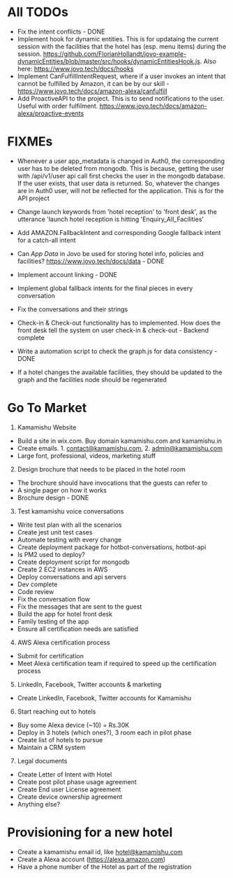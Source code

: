 # All TODOs
  - Fix the intent conflicts - DONE
  - Implement hook for dynamic entities. This is for updataing the current session with the facilities that the hotel has (esp. menu items) during the session. https://github.com/FlorianHollandt/jovo-example-dynamicEntities/blob/master/src/hooks/dynamicEntitiesHook.js. Also here: https://www.jovo.tech/docs/hooks
  - Implement CanFulfillIntentRequest, where if a user invokes an intent that cannot be fulfilled by Amazon, it can be by our skill - https://www.jovo.tech/docs/amazon-alexa/canfulfill
  - Add ProactiveAPI to the project. This is to send notifications to the user. Useful with order fulfilment. https://www.jovo.tech/docs/amazon-alexa/proactive-events

# FIXMEs
  * Whenever a user app_metadata is changed in Auth0, the corresponding user has to be deleted from mongodb. This is because, getting the user with /api/v1/user api call first checks the user in the mongodb database. If the user exists, that user data is returned. So, whatever the changes are in Auth0 user, will not be reflected for the application. This is for the API project

  * Change launch keywords from 'hotel reception' to 'front desk', as the utterance 'launch hotel reception is hitting 'Enquiry_All_Facilities'
  * Add AMAZON.FallbackIntent and corresponding Google fallback intent for a catch-all intent
  * Can *App Data* in Jovo be used for storing hotel info, policies and facilities? https://www.jovo.tech/docs/data - DONE
  * Implement account linking - DONE
  * Implement global fallback intents for the final pieces in every conversation
  * Fix the conversations and their strings
  * Check-in & Check-out functionality has to implemented. How does the front desk tell the system on user check-in & check-out - Backend complete
  * Write a automation script to check the graph.js for data consistency - DONE
  * If a hotel changes the available facilities, they should be updated to the graph and the facilities node should be regenerated

# Go To Market

 1. Kamamishu Website
  - Build a site in wix.com. Buy domain kamamishu.com and kamamishu.in
  - Create emails. 1. contact@kamamishu.com, 2. admin@kamamishu.com
  - Large font, professional, videos, marketing stuff
 2. Design brochure that needs to be placed in the hotel room
  - The brochure should have invocations that the guests can refer to
  - A single pager on how it works
  - Brochure design - DONE
 3. Test kamamishu voice conversations
  - Write test plan with all the scenarios
  - Create jest unit test cases
  - Automate testing with every change
  - Create deployment package for hotbot-conversations, hotbot-api
   - Is PM2 used to deploy?
   - Create deployment script for mongodb
   - Create 2 EC2 instances in AWS
   - Deploy conversations and api servers
  -  Dev complete
   - Code review
   - Fix the conversation flow
   - Fix the messages that are sent to the guest
   - Build the app for hotel front desk
   - Family testing of the app
   - Ensure all certification needs are satisfied
 4. AWS Alexa certification process
  - Submit for certification
  - Meet Alexa certification team if required to speed up the certification process
 5. LinkedIn, Facebook, Twitter accounts & marketing
  - Create LinkedIn, Facebook, Twitter accounts for Kamamishu
 6. Start reaching out to hotels
  - Buy some Alexa device (~10) = Rs.30K
  - Deploy in 3 hotels (which ones?), 3 room each in pilot phase
  - Create list of hotels to pursue 
  - Maintain a CRM system
 7. Legal documents
  - Create Letter of Intent with Hotel
   - Create post pilot phase usage agreement
  - Create End user License agreement
  - Create device ownership agreement
  - Anything else?


# Provisioning for a new hotel
 - Create a kamamishu email id, like hotel@kamamishu.com
 - Create a Alexa account (https://alexa.amazon.com)
 - Have a phone number of the Hotel as part of the registration